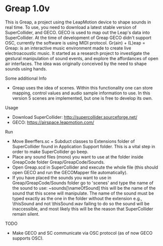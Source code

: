 Greap 1.0v
=====

This is Greap, a project using the LeapMotion device to shape sounds in real time. To use, you need to download a latest stable version of SuperCollider, and GECO. GECO is used to map out the Leap's data into SuperCollider. At the time of development of Greap GECO didn't support OSC, currently the software is using MIDI protocol.
Gr(ain) + (L)eap = Greap: is an interactive music environment made to create live electroacoustic music. It started as a research project to investigate the gestural manipulation of sound events, and explore the affordances of open air interfaces. The idea was originally conceived by the need to shape sounds using hands.

Some additional Info
- Greap uses the idea of scenes. Within this functionality one can store mapping, control values and audio sample information to use. In this version 5 scenes are implemented, but one is free to develop its own.

Usage
- Download SuperCollider: http://supercollider.sourceforge.net/
- GECO: https://airspace.leapmotion.com/

Run
- Move Beerffers.sc + Subduct classes to Extensions folder of SuperCollider found in Application Support folder. This is a vital step in order to make SuperCollider go beep.
- Place any sound files (mono) you want to use at the folder inside GreapCode folder Greap/GreapCode/Sounds.
- Open Greap.scd in SuperCollider and execute the whole file (this should open GECO and run the GECOMapper file automatically).
- If you have placed the sounds you want to use in Greap/GreapCode/Sounds folder go to 'scenes' and type the name of the sound to use: ~sounds[\nameOfSound] this will be the name of the sound that this scene will manipulate. The name of the sound must be typed exactly as the one in the folder without the extension e.g., \thisSound and not \thisSound.wav failing to do so the sound will be inaccessible, and most likely this will be the reason that SuperCollider remain silent.

TODO
- Make GECO and SC communicate via OSC protocol (as of now GECO supports OSC).
